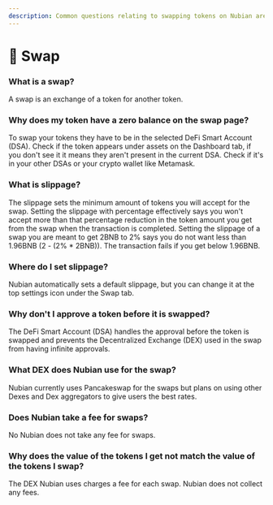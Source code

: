 ```yaml
---
description: Common questions relating to swapping tokens on Nubian are answered here.
---
```


# 🔄 Swap

### What is a swap?

A swap is an exchange of a token for another token.

### Why does my token have a zero balance on the swap page?

To swap your tokens they have to be in the selected DeFi Smart Account (DSA). Check if the token appears under assets on the Dashboard tab, if you don't see it it means they aren't present in the current DSA. Check if it's in your other DSAs or your crypto wallet like Metamask.

### What is slippage?

The slippage sets the minimum amount of tokens you will accept for the swap. Setting the slippage with percentage effectively says you won't accept more than that percentage reduction in the token amount you get from the swap when the transaction is completed. Setting the slippage of a swap you are meant to get 2BNB to 2% says you do not want less than 1.96BNB (2 - (2% \* 2BNB)). The transaction fails if you get below 1.96BNB.

### Where do I set slippage?

Nubian automatically sets a default slippage, but you can change it at the top settings icon under the Swap tab.

### Why don't I approve a token before it is swapped?

The DeFi Smart Account (DSA) handles the approval before the token is swapped and prevents the Decentralized Exchange (DEX) used in the swap from having infinite approvals.

### What DEX does Nubian use for the swap?

Nubian currently uses Pancakeswap for the swaps but plans on using other Dexes and Dex aggregators to give users the best rates.

### Does Nubian take a fee for swaps?

No Nubian does not take any fee for swaps.

### Why does the value of the tokens I get not match the value of the tokens I swap?

The DEX Nubian uses charges a fee for each swap. Nubian does not collect any fees.



